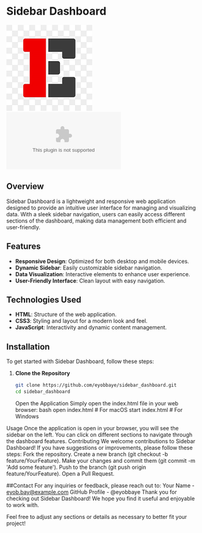 # Sidebar Dashboard

![Sidebar Dashboard Logo](logo.png)
![Live Preview](dash.hidasietele.com)

## Overview

Sidebar Dashboard is a lightweight and responsive web application designed to provide an intuitive user interface for managing and visualizing data. With a sleek sidebar navigation, users can easily access different sections of the dashboard, making data management both efficient and user-friendly.

## Features

- **Responsive Design**: Optimized for both desktop and mobile devices.
- **Dynamic Sidebar**: Easily customizable sidebar navigation.
- **Data Visualization**: Interactive elements to enhance user experience.
- **User-Friendly Interface**: Clean layout with easy navigation.

## Technologies Used

- **HTML**: Structure of the web application.
- **CSS3**: Styling and layout for a modern look and feel.
- **JavaScript**: Interactivity and dynamic content management.

## Installation

To get started with Sidebar Dashboard, follow these steps:

1. **Clone the Repository**
   ```bash
   git clone https://github.com/eyobbaye/sidebar_dashboard.git
   cd sidebar_dashboard
   ```
   Open the Application
   Simply open the index.html file in your web browser:
   bash
   open index.html # For macOS
   start index.html # For Windows

Usage
Once the application is open in your browser, you will see the sidebar on the left. You can click on different sections to navigate through the dashboard features.
Contributing
We welcome contributions to Sidebar Dashboard! If you have suggestions or improvements, please follow these steps:
Fork the repository.
Create a new branch (git checkout -b feature/YourFeature).
Make your changes and commit them (git commit -m 'Add some feature').
Push to the branch (git push origin feature/YourFeature).
Open a Pull Request.

##Contact
For any inquiries or feedback, please reach out to:
Your Name - eyob.bay@example.com
GitHub Profile - @eyobbaye
Thank you for checking out Sidebar Dashboard! We hope you find it useful and enjoyable to work with.

Feel free to adjust any sections or details as necessary to better fit your project!
